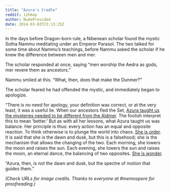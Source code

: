 ```yaml
---
title: "Azura's Cradle"
reddit: 1zh6ep
author: NudeProvided
date: 2014-03-03T23:13:25Z
---
```


In the days before Dragon-born rule, a Nibenean scholar found the mystic Sotha Nammu meditating under an Emperor Parasol. The two talked for some time about Nammu’s teachings, before Nammu asked the scholar if he knew the difference between men and mer.

The scholar responded at once, saying “men worship the Aedra as gods, mer revere them as ancestors.”

Nammu smiled at this. “What, then, does that make the Dunmer?”

The scholar feared he had offended the mystic, and immediately began to apologize.

“There is no need for apology, your definition was correct, or at the very least, it was a useful lie. When our ancestors fled the Set, [Azura taught us the mysteries needed to be different from the Aldmer](http://www.vangoghgallery.com/catalog/image/1024/Girl-Kneeling-by-a-Cradle.jpg). The foolish interpret this to mean ‘better.’ But as with all her lessons, what Azura taught us was balance. Her principle is thus: every action has an equal and opposite reaction. To think otherwise is to plunge the world into chaos. [She is order](http://th00.deviantart.net/fs71/PRE/i/2010/113/6/3/New_Newtons_Cradle_by_zortje.png).  It is said that she is the dawn and dusk, but this is a falsehood; she is the mechanism that allows the changing of the two.
Each morning, she lowers the moon and raises the sun. Each evening, she lowers the sun and raises the moon, an eternal dance, the balancing of two opposites. [She is wonder](http://upload.wikimedia.org/wikipedia/commons/6/63/A_Rose_Made_of_Galaxies_Highlights_Hubble%27s_21st_Anniversary_jpg.jpg).

“Azura, then, is not the dawn and dusk, but the spectre of motion that guides them.”


*(Check URLs for image credits. Thanks to everyone at #memospore for proofreading.)*

